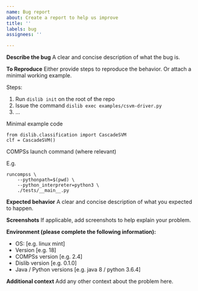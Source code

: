 ```yaml
---
name: Bug report
about: Create a report to help us improve
title: ''
labels: bug
assignees: ''

---
```


**Describe the bug**
A clear and concise description of what the bug is.

**To Reproduce**
Either provide steps to reproduce the behavior. Or attach a minimal working example.

Steps:

1. Run `dislib init` on the root of the repo
2. Issue the command `dislib exec examples/csvm-driver.py`
3. ...

Minimal example code

```
from dislib.classification import CascadeSVM
clf = CascadeSVM()
```

COMPSs launch command (where relevant)

E.g. 

```
runcompss \
    --pythonpath=$(pwd) \
    --python_interpreter=python3 \
    ./tests/__main__.py 

```

**Expected behavior**
A clear and concise description of what you expected to happen.

**Screenshots**
If applicable, add screenshots to help explain your problem.

**Environment (please complete the following information):**
 - OS: [e.g. linux mint]
 - Version [e.g. 18]
 - COMPSs version [e.g. 2.4]
 - Dislib version [e.g. 0.1.0]
 - Java / Python versions [e.g. java 8 / python 3.6.4]

**Additional context**
Add any other context about the problem here.
